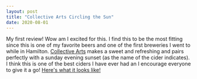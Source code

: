 ```yaml
---
layout: post
title: "Collective Arts Circling the Sun"
date: 2020-08-01
---
```


My first review! Wow am I excited for this. I find this to be the most fitting since this is one of my favorite beers and one of the first breweries I went to while in Hamilton. [Collective Arts](http://https://collectiveartsbrewing.com) makes a sweet and refreshing and pairs perfectly with a sunday evening sunset (as the name of the cider indicates). I think this is one of the best ciders I have ever had an I encourage everyone to give it a go! [Here's what it looks like!](https://www.instagram.com/p/CC6ewfyFIno)
